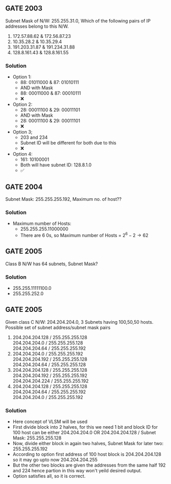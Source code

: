 ## GATE 2003
Subnet Mask of N/W: 255.255.31.0, Which of the following pairs of IP addresses belong to this N/W.
1. 172.57.88.62 & 172.56.87.23
2. 10.35.28.2 & 10.35.29.4
3. 191.203.31.87 & 191.234.31.88
4. 128.8.161.43 & 128.8.161.55

### Solution
- Option 1:
  - 88: 01011000 & 87: 01010111
  - AND with Mask
  - 88: 00011000 & 87: 00010111
  - ❌
- Option 2:
  - 28: 00011100 & 29: 00011101
  - AND with Mask
  - 28: 00011100 & 29: 00011101
  - ❌
- Option 3;
  - 203 and 234
  - Subnet ID will be different for both due to this
  - ❌
- Option 4:
  - 161: 10100001
  - Both will have subnet ID: 128.8.1.0
  - ✅

## GATE 2004
Subnet Mask: 255.255.255.192, Maximum no. of host??

### Solution
- Maximum number of Hosts:
  - 255.255.255.11000000
  - There are 6 0s, so Maximum number of Hosts = $2^{6}-2 \rightarrow 62$

## GATE 2005
Class B N/W has 64 subnets, Subnet Mask?

### Solution
- 255.255.11111100.0
- 255.255.252.0

## GATE 2005
Given class C N/W: 204.204.204.0, 3 Subnets having 100,50,50 hosts. Possible set of subnet address/subnet mask pairs
1. 204.204.204.128 / 255.255.255.128  
   204.204.204.0 / 255.255.255.128  
   204.204.204.64 / 255.255.255.192
2. 204.204.204.0 / 255.255.255.192  
   204.204.204.192 / 255.255.255.128  
   204.204.204.64 / 255.255.255.128
3. 204.204.204.128 / 255.255.255.128  
   204.204.204.192 / 255.255.255.192  
   204.204.204.224 / 255.255.255.192
4. 204.204.204.128 / 255.255.255.128  
   204.204.204.64 / 255.255.255.192  
   204.204.204.0 / 255.255.255.192

### Solution
- Here concept of VLSM will be used
- First divide block into 2 halves, for this we need 1 bit and block ID for 100 host can be either 204.204.204.0 OR 204.204.204.128 / Subnet Mask: 255.255.255.128
- Now, divide either block in again two halves, Subnet Mask for later two: 255.255.255.192
- According to option first address of 100 host block is 204.204.204.128 so it may go upto now 204.204.204.255
- But the other two blocks are given the addresses from the same half 192 and 224 hence partion in this way won't yeild desired output.
- Option satisfies all, so it is correct.
